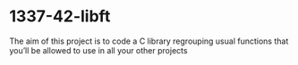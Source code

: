 # 1337-42-libft
The aim of this project is to code a C library regrouping usual functions that you’ll be allowed to use in all your other projects
